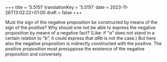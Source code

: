 +++
title = '5.5151'
translationKey = '5.5151'
date = 2023-11-26T13:02:22+01:00
draft = false
+++

Must the sign of the negative proposition be constructed by means of the sign of the positive? Why should one not be able to express the negative proposition by means of a negative fact? (Like: if “<span class="mathmode"><var>a</var></span>” does not stand in a certain relation to “<span class="mathmode"><var>b</var></span>”, it could express that <span class="mathmode"><var>aRb</var></span> is not the case.)
But here also the negative proposition is indirectly constructed with the positive.
The positive <em>proposition</em> must presuppose the existence of the negative <em>proposition</em> and conversely.
